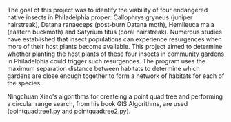 The goal of this project was to identify the viability of four endangered native insects in Philadelphia proper: Callophrys gryneus (juniper hairstreak), Datana ranaeceps (post-burn Datana moth), Hemileuca maia (eastern buckmoth) and Satyrium titus (coral hairstreak). Numerous studies have established that insect populations can experience resurgences when more of their host plants become available. This project aimed to determine whether planting the host plants of these four insects in community gardens in Philadelphia could trigger such resurgences. The program uses the maximum separation distance between habitats to determine which gardens are close enough together to form a network of habitats for each of the species.

Ningchuan Xiao's algorithms for createing a point quad tree and performing a circular range search, from his book GIS Algorithms, are used (pointquadtree1.py and pointquadtree2.py).
